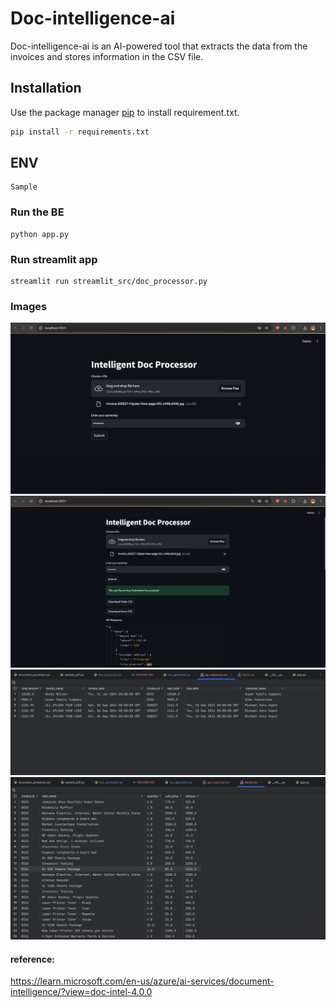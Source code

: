 # Doc-intelligence-ai

Doc-intelligence-ai is an AI-powered tool that extracts the data from the invoices and stores information in the CSV file.

## Installation

Use the package manager [pip](https://pip.pypa.io/en/stable/) to install requirement.txt.

```bash
pip install -r requirements.txt
```

## ENV

```
Sample
```

### Run the BE
```
python app.py 
```

### Run streamlit app
```
streamlit run streamlit_src/doc_processor.py
```

### Images
![img.png](img.png)
![img_1.png](img_1.png)
![img_2.png](img_2.png)
![img_3.png](img_3.png)

#### reference:
https://learn.microsoft.com/en-us/azure/ai-services/document-intelligence/?view=doc-intel-4.0.0